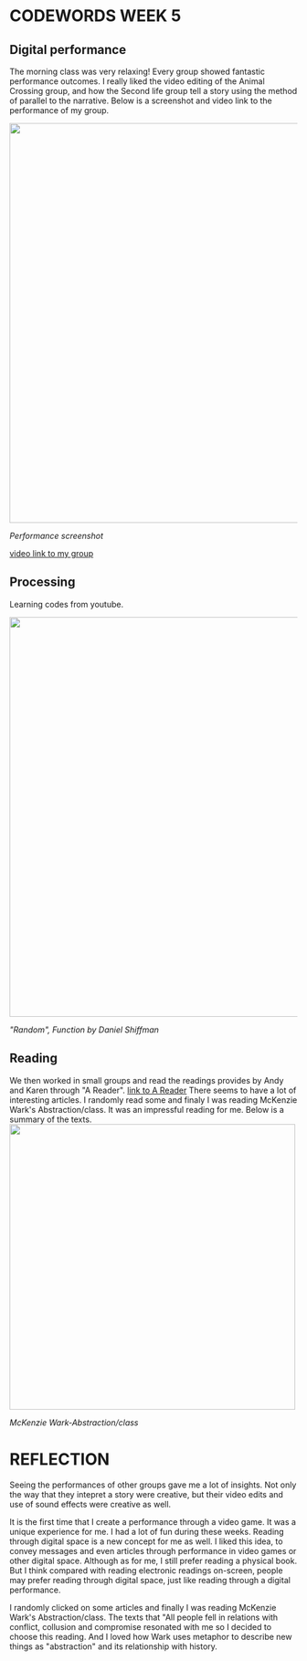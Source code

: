 # CODEWORDS WEEK 5

## Digital performance
The morning class was very relaxing! Every group showed fantastic performance outcomes. I really liked the video editing of the Animal Crossing group, and how the Second life group tell a story using the method of parallel to the narrative. Below is a screenshot and video link to the performance of my group.

<img width="700" src="https://user-images.githubusercontent.com/68975607/91941904-986f5b00-ed2c-11ea-837d-a90d34a88740.jpg">

*Performance screenshot* 

[video link to my group](https://www.youtube.com/watch?v=I3YU3DuZJIg&t=2s)

## Processing 
Learning codes from youtube. 

<img width="700" src="https://user-images.githubusercontent.com/68975607/91940960-f307b780-ed2a-11ea-8f51-7e122526bc37.jpg">

*"Random", Function by Daniel Shiffman*

## Reading
We then worked in small groups and read the readings provides by Andy and Karen through "A Reader". [link to A Reader](http://digbeyond.com/readme/phplist.php?course=Code-Words) There seems to have a lot of interesting articles. I randomly read some and finaly I was reading McKenzie Wark's Abstraction/class. It was an impressful reading for me. Below is a summary of the texts.
<img width="500" src="https://user-images.githubusercontent.com/68975607/92667777-7171e400-f33f-11ea-8ce5-879d23079ae1.jpg">

*McKenzie Wark-Abstraction/class*

# REFLECTION
Seeing the performances of other groups gave me a lot of insights. Not only the way that they intepret a story were creative, but their video edits and use of sound effects were creative as well.

It is the first time that I create a performance through a video game. It was a unique experience for me. I had a lot of fun during these weeks.
Reading through digital space is a new concept for me as well. I liked this idea, to convey messages and even articles through performance in video games or other digital space. Although as for me, I still prefer reading a physical book. But I think compared with reading electronic readings on-screen, people may prefer reading through digital space, just like reading through a digital performance. 

I randomly clicked on some articles and finally I was reading McKenzie Wark's Abstraction/class. The texts that "All people fell in relations with conflict, collusion and compromise resonated with me so I decided to choose this reading. And I loved how Wark uses metaphor to describe new things as "abstraction" and its relationship with history.
